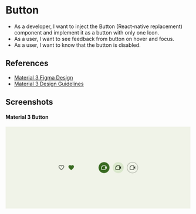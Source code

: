 # Button
- As a developer, I want to inject the Button (React-native replacement) component and implement it as a button with only one Icon.
- As a user, I want to see feedback from button on hover and focus.
- As a user, I want to know that the button is disabled.

## References
- [Material 3 Figma Design](https://www.figma.com/file/hGlWM0wnP1UN5VtPGiaOJ2/Material-3-Design-Kit-(Community)?node-id=50716%3A11360)
- [Material 3 Design Guidelines](https://m3.material.io/components/icon-buttons/overview)

## Screenshots
#### Material 3 Button
![Material 3 Icon Buttons](./assets/m3.icon-buttons.png)
